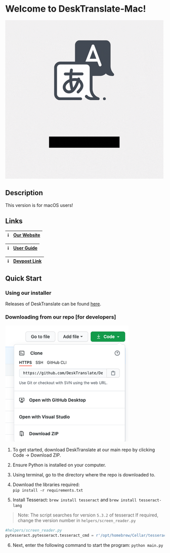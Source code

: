 # Welcome to DeskTranslate-Mac!

![](image/DeskTranslate.gif)

## Description
This version is for macOS users!

## Links
|:information_source:  | [Our Website](https://desktranslate.github.io/DeskTranslate/)   |
|---------------|:------------------------|

|:information_source:  | [User Guide](https://desktranslate.github.io/DeskTranslate/UserGuide.html)   |
|---------------|:------------------------|

|:information_source:  | [Devpost Link](https://devpost.com/software/desktranslate)   |
|---------------|:------------------------|


## Quick Start

### Using our installer

Releases of DeskTranslate can be found [here](https://github.com/DeskTranslate/DeskTranslate-Mac/releases/tag/v1.0).  

### Downloading from our repo [for developers]

![](images/githubDownload.png)

1. To get started, download DeskTranslate at our main repo by clicking Code -> Download ZIP.

2. Ensure Python is installed on your computer.

3. Using terminal, go to the directory where the repo is downloaded to. 

4. Download the libraries required:  
`pip install -r requirements.txt`

5. Install Tesseract: 
`brew install tesseract` and `brew install tesseract-lang`

> Note: The script searches for version `5.3.2` of tesseract
> If required, change the version number in `helpers/screen_reader.py`
```python
#helpers/screen_reader.py
pytesseract.pytesseract.tesseract_cmd = r'/opt/homebrew/Cellar/tesseract/5.3.2/bin/tesseract'
```

6. Next, enter the following command to start the program:
`python main.py`




